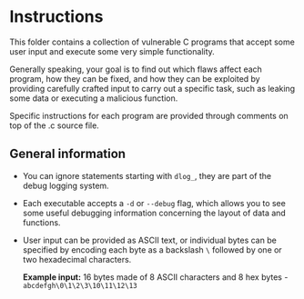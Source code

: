 # Instructions

This folder contains a collection of vulnerable C programs that accept some user input
and execute some very simple functionality.

Generally speaking, your goal is to find out which flaws affect each program,
how they can be fixed, and how they can be exploited by providing carefully crafted input
to carry out a specific task, such as leaking some data or executing a malicious function.

Specific instructions for each program are provided through comments on top of the .c source file.

## General information

- You can ignore statements starting with `dlog_`, they are part of the debug logging system.
- Each executable accepts a `-d` or `--debug` flag, which allows you to see some useful
  debugging information concerning the layout of data and functions.
- User input can be provided as ASCII text, or individual bytes can be specified by encoding
  each byte as a backslash `\` followed by one or two hexadecimal characters.

  **Example input:** 16 bytes made of 8 ASCII characters and 8 hex bytes -
  `abcdefgh\0\1\2\3\10\11\12\13`
